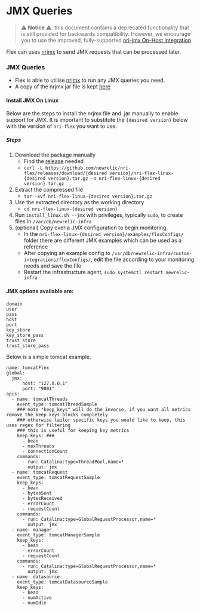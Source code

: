 # JMX Queries

> ⚠️ **Notice** ⚠️: this document contains a deprecated functionality that is still
> provided for backwards compatibility. However, we encourage you to
> use the improved, fully-supported [nri-jmx On-Host Integration](http://github.com/newrelic/nri-jmx). 

Flex can uses [nrjmx](http://github.com/newrelic/nrjmx) to send JMX requests that can be processed later.

### JMX Queries

- Flex is able to utilise [nrjmx](https://github.com/newrelic/nrjmx) to run any JMX queries you need.
- A copy of the nrjmx jar file is kept [here](https://github.com/newrelic/nri-flex/tree/master/nrjmx)

#### Install JMX On Linux

Below are the steps to install the nrjmx file and .jar manually to enable support for JMX. It is important to substitute the `{desired version}` below with the version of `nri-flex` you want to use.

##### Steps
1. Download the package manually
   * Find the [release](https://github.com/newrelic/nri-flex/releases) needed
   * `curl -L https://github.com/newrelic/nri-flex/releases/download/{desired version}/nri-flex-linux-{desired version}.tar.gz -o nri-flex-linux-{desired version}.tar.gz`
2. Extract the compressed file
   * `tar -xvf nri-flex-linux-{desired version}.tar.gz`
3. Use the extracted directory as the working directory
   * `cd nri-flex-linux-{desired version}`
4. Run `install_linux.sh --jmx` with privileges, typically `sudo`, to create files in `/var/db/newrelic-infra`
5. (optional) Copy over a JMX configuration to begin monitoring
   * In the `nri-flex-linux-{desired version}/examples/flexConfigs/` folder there are different JMX examples which can be used as a reference
   * After copying an example config to `/var/db/newrelic-infra/custom-integrations/flexConfigs/`, edit the file according to your monitoring needs and save the file
   * Restart the infrastructure agent, `sudo systemctl restart newrelic-infra`

#### JMX options available are:
```
domain
user
pass
host
port
key_store
key_store_pass
trust_store
trust_store_pass
```

Below is a simple tomcat example.

```
name: tomcatFlex
global:
  jmx:
      host: "127.0.0.1"
      port: "9001"
apis: 
  - name: tomcatThreads
    event_type: tomcatThreadSample
    ### note "keep_keys" will do the inverse, if you want all metrics remove the keep keys blocks completely
    ### otherwise tailor specific keys you would like to keep, this uses regex for filtering
    ### this is useful for keeping key metrics
    keep_keys: ###
      - bean
      - maxThreads
      - connectionCount
    commands: 
      - run: Catalina:type=ThreadPool,name=*
        output: jmx
  - name: tomcatRequest
    event_type: tomcatRequestSample
    keep_keys:
      - bean
      - bytesSent
      - bytesReceived
      - errorCount
      - requestCount
    commands: 
      - run: Catalina:type=GlobalRequestProcessor,name=*
        output: jmx
  - name: manager
    event_type: tomcatManagerSample
    keep_keys:
      - bean
      - errorCount
      - requestCount
    commands: 
      - run: Catalina:type=GlobalRequestProcessor,name=*
        output: jmx
  - name: datasource
    event_type: tomcatDatasourceSample
    keep_keys:
      - bean
      - numActive
      - numIdle
```
